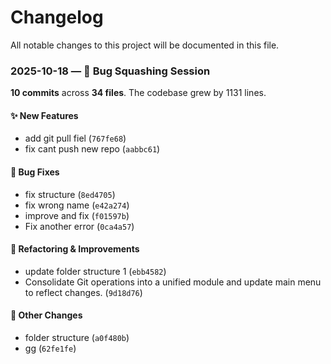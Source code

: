 # Changelog

All notable changes to this project will be documented in this file.

### 2025-10-18 — 🔧 Bug Squashing Session

**10 commits** across **34 files**. The codebase grew by 1131 lines.

#### ✨ New Features
- add git pull fiel (`767fe68`)
- fix cant push new repo (`aabbc61`)

#### 🐛 Bug Fixes
- fix structure (`8ed4705`)
- fix wrong name (`e42a274`)
- improve and fix (`f01597b`)
- Fix another error (`0ca4a57`)

#### 🔧 Refactoring & Improvements
- update folder structure 1 (`ebb4582`)
- Consolidate Git operations into a unified module and update main menu to reflect changes. (`9d18d76`)

#### 🔄 Other Changes
- folder structure (`a0f480b`)
- gg (`62fe1fe`)
